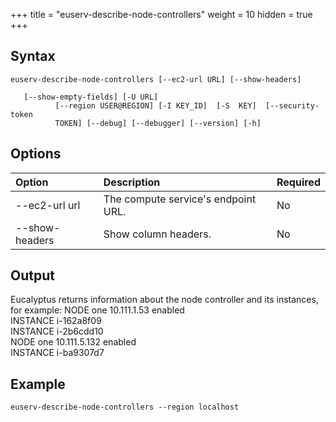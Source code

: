 +++
title = "euserv-describe-node-controllers"
weight = 10
hidden = true
+++


## Syntax

    euserv-describe-node-controllers [--ec2-url URL] [--show-headers]
    
       [--show-empty-fields] [-U URL]
              [--region USER@REGION] [-I KEY_ID]  [-S  KEY]  [--security-token
              TOKEN] [--debug] [--debugger] [--version] [-h]


## Options


| Option | Description | Required | 
|  :---- |  :---- |  :---- | 
| --ec2-url url | The compute service's endpoint URL. | No | 
| --show-headers | Show column headers. | No | 


## Output
Eucalyptus returns information about the node controller and its instances, for example: 
    NODE  one  10.111.1.53  enabled    
    INSTANCE  i-162a8f09      
    INSTANCE  i-2b6cdd10      
    NODE  one  10.111.5.132  enabled    
    INSTANCE  i-ba9307d7




## Example

    euserv-describe-node-controllers --region localhost

